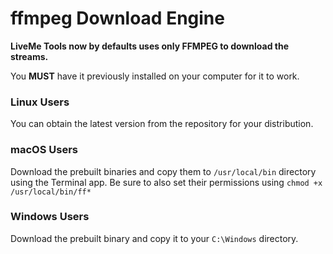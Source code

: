 # ffmpeg Download Engine

**LiveMe Tools now by defaults uses only FFMPEG to download the streams.**

You **MUST** have it previously installed on your computer for it to work.  

### Linux Users

You can obtain the latest version from the repository for your distribution.  

### macOS Users

Download the prebuilt binaries and copy them to `/usr/local/bin` directory using the Terminal app.  Be sure to also set their permissions 
using `chmod +x /usr/local/bin/ff*`

### Windows Users

Download the prebuilt binary and copy it to your `C:\Windows` directory.

